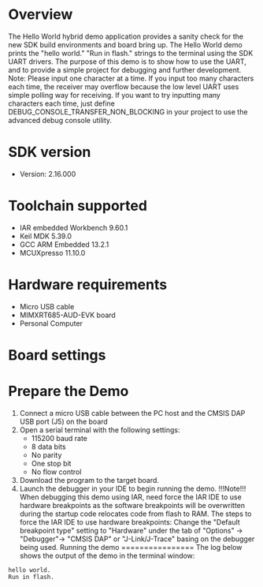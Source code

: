 Overview
========
The Hello World hybrid demo application provides a sanity check for the new SDK build environments and board bring up. The Hello
World demo prints the "hello world." "Run in flash." strings to the terminal using the SDK UART drivers. The purpose of this demo is
to show how to use the UART, and to provide a simple project for debugging and further development. 
Note: Please input one character at a time. If you input too many characters each time, the receiver may overflow
because the low level UART uses simple polling way for receiving. If you want to try inputting many characters each time,
just define DEBUG_CONSOLE_TRANSFER_NON_BLOCKING in your project to use the advanced debug console utility.


SDK version
===========
- Version: 2.16.000

Toolchain supported
===================
- IAR embedded Workbench  9.60.1
- Keil MDK  5.39.0
- GCC ARM Embedded  13.2.1
- MCUXpresso  11.10.0

Hardware requirements
=====================
- Micro USB cable
- MIMXRT685-AUD-EVK board
- Personal Computer

Board settings
==============

Prepare the Demo
================
1.  Connect a micro USB cable between the PC host and the CMSIS DAP USB port (J5) on the board
2.  Open a serial terminal with the following settings:
    - 115200 baud rate
    - 8 data bits
    - No parity
    - One stop bit
    - No flow control
3.  Download the program to the target board.
4.  Launch the debugger in your IDE to begin running the demo.
!!!Note!!! 
When debugging this demo using IAR, need force the IAR IDE to use hardware breakpoints as
the software breakpoints will be overwritten during the startup code relocates code from flash to RAM.
The steps to force the IAR IDE to use hardware breakpoints: Change the "Default breakpoint type" setting to 
"Hardware" under the tab of "Options" -> "Debugger"-> "CMSIS DAP" or "J-Link/J-Trace" basing on the debugger being used.
Running the demo
================
The log below shows the output of the demo in the terminal window:
~~~~~~~~~~~~~~~~~~~~~~~~~~~~~~~~~~~
hello world.
Run in flash.
~~~~~~~~~~~~~~~~~~~~~~~~~~~~~~~~~~~
